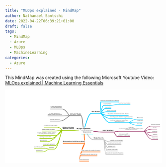 ```yaml
---
title: "MLOps explained - MindMap"
author: Nathanael Santschi
date: 2022-04-22T06:39:21+01:00
draft: false
tags:
  - MindMap
  - Azure
  - MLOps
  - MachineLearning
categories:
  - Azure
---
```


This MindMap was created using the following Microsoft Youtube Video: [MLOps explained | Machine Learning Essentials](https://www.youtube.com/watch?v=ZVWg18AXXuE&ab_channel=MicrosoftAzure)

![MLOps Explained MindMap](/images/MLOpsExplained.png "Preview")
